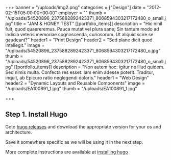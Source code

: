 +++
banner = "/uploads/img2.png"
categories = ["Design"]
date = "2012-02-15T05:00:00+00:00"
employer = ""
thumb = "/uploads/54520896_2375882892423371_8068594303217172480_o_small.jpg"
title = "JAM & HONEY TEST"
[[portfolio_items]]
description = "Hic nihil fuit, quod quaereremus. Pauca mutat vel plura sane; Sin tantum modo ad indicia veteris memoriae cognoscenda, curiosorum. Ut aliquid scire se gaudeant?"
header1 = "Print Design"
header2 = "Sed plane dicit quod intellegit."
image = "/uploads/54520896_2375882892423371_8068594303217172480_o.jpg"
thumb = "/uploads/54520896_2375882892423371_8068594303217172480_o_small.jpg"
[[portfolio_items]]
description = "Non autem hoc: igitur ne illud quidem. Sed nimis multa. Confecta res esset. Iam enim adesse poterit. Traditur, inquit, ab Epicuro ratio neglegendi doloris."
header1 = "Web Design"
header2 = "Dynamic Layouts and Reusable Components"
image = "/uploads/EA100891_1.jpg"
thumb = "/uploads/EA100891_1.jpg"

+++
## Step 1. Install Hugo

Goto [hugo releases](https://github.com/spf13/hugo/releases) and download the appropriate version for your os and architecture.

Save it somewhere specific as we will be using it in the next step.

More complete instructions are available at [installing hugo](/overview/installing/)
